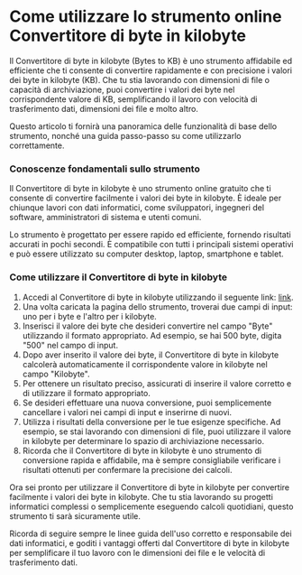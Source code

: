 Come utilizzare lo strumento online Convertitore di byte in kilobyte
====================================================================

Il Convertitore di byte in kilobyte (Bytes to KB) è uno strumento affidabile ed efficiente che ti consente di convertire rapidamente e con precisione i valori dei byte in kilobyte (KB). Che tu stia lavorando con dimensioni di file o capacità di archiviazione, puoi convertire i valori dei byte nel corrispondente valore di KB, semplificando il lavoro con velocità di trasferimento dati, dimensioni dei file e molto altro.

Questo articolo ti fornirà una panoramica delle funzionalità di base dello strumento, nonché una guida passo-passo su come utilizzarlo correttamente.

### Conoscenze fondamentali sullo strumento

Il Convertitore di byte in kilobyte è uno strumento online gratuito che ti consente di convertire facilmente i valori dei byte in kilobyte. È ideale per chiunque lavori con dati informatici, come sviluppatori, ingegneri del software, amministratori di sistema e utenti comuni.

Lo strumento è progettato per essere rapido ed efficiente, fornendo risultati accurati in pochi secondi. È compatibile con tutti i principali sistemi operativi e può essere utilizzato su computer desktop, laptop, smartphone e tablet.

### Come utilizzare il Convertitore di byte in kilobyte

1. Accedi al Convertitore di byte in kilobyte utilizzando il seguente link: [link](https://www.onlinecalculatorsfree.com/it/convert/convert-bytes-to-kb.html).
2. Una volta caricata la pagina dello strumento, troverai due campi di input: uno per i byte e l'altro per i kilobyte.
3. Inserisci il valore dei byte che desideri convertire nel campo "Byte" utilizzando il formato appropriato. Ad esempio, se hai 500 byte, digita "500" nel campo di input.
4. Dopo aver inserito il valore dei byte, il Convertitore di byte in kilobyte calcolerà automaticamente il corrispondente valore in kilobyte nel campo "Kilobyte".
5. Per ottenere un risultato preciso, assicurati di inserire il valore corretto e di utilizzare il formato appropriato.
6. Se desideri effettuare una nuova conversione, puoi semplicemente cancellare i valori nei campi di input e inserirne di nuovi.
7. Utilizza i risultati della conversione per le tue esigenze specifiche. Ad esempio, se stai lavorando con dimensioni di file, puoi utilizzare il valore in kilobyte per determinare lo spazio di archiviazione necessario.
8. Ricorda che il Convertitore di byte in kilobyte è uno strumento di conversione rapida e affidabile, ma è sempre consigliabile verificare i risultati ottenuti per confermare la precisione dei calcoli.

Ora sei pronto per utilizzare il Convertitore di byte in kilobyte per convertire facilmente i valori dei byte in kilobyte. Che tu stia lavorando su progetti informatici complessi o semplicemente eseguendo calcoli quotidiani, questo strumento ti sarà sicuramente utile.

Ricorda di seguire sempre le linee guida dell'uso corretto e responsabile dei dati informatici, e goditi i vantaggi offerti dal Convertitore di byte in kilobyte per semplificare il tuo lavoro con le dimensioni dei file e le velocità di trasferimento dati.